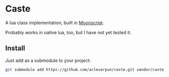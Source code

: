 # Caste

A lua class implementation, built in [Moonscript](http://moonscript.org/).

Probably works in native lua, too, but I have not yet tested it.

## Install

Just add as a submodule to your project:

```bash
git submodule add https://github.com/acleverpun/caste.git vendor/caste
```
